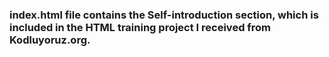 ### index.html file contains the Self-introduction section, which is included in the HTML training project I received from Kodluyoruz.org.